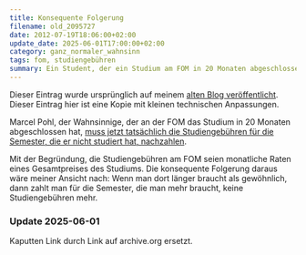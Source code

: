 ```yaml
---
title: Konsequente Folgerung
filename: old_2095727
date: 2012-07-19T18:06:00+02:00
update_date: 2025-06-01T17:00:00+02:00
category: ganz_normaler_wahnsinn
tags: fom, studiengebühren
summary: Ein Student, der ein Studium am FOM in 20 Monaten abgeschlossen hat, muss auch Studiengebühren für Semester zahlen, in denen er nicht mehr eingeschrieben sein wird.
---
```

Dieser Eintrag wurde ursprünglich auf meinem [alten Blog veröffentlicht](https://stu.blogger.de/stories/2095727/). Dieser Eintrag hier ist eine Kopie mit kleinen technischen Anpassungen.

Marcel Pohl, der Wahnsinnige, der an der FOM das Studium in 20 Monaten abgeschlossen hat, [muss jetzt tatsächlich die Studiengebühren für die Semester, die er nicht studiert hat, nachzahlen](https://web.archive.org/web/20120821210350/http://www.derwesten.de/staedte/arnsberg/turbo-student-muss-gebuehren-an-privatuni-fom-nachzahlen-id6892417.html).

Mit der Begründung, die Studiengebühren am FOM seien monatliche Raten eines Gesamtpreises des Studiums.
Die konsequente Folgerung daraus wäre meiner Ansicht nach: Wenn man dort länger braucht als gewöhnlich, dann zahlt man für die Semester, die man mehr braucht, keine Studiengebühren mehr.

### Update 2025-06-01

Kaputten Link durch Link auf archive.org ersetzt.
